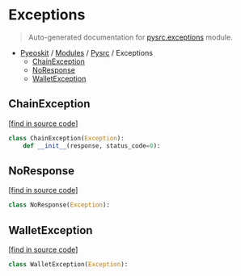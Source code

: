 # Exceptions

> Auto-generated documentation for [pysrc.exceptions](https://github.com/fullon-labs/pyflonkit/blob/master/pysrc/exceptions.py) module.

- [Pyeoskit](../README.md#pyflonkit-index) / [Modules](../MODULES.md#pyflonkit-modules) / [Pysrc](index.md#pysrc) / Exceptions
    - [ChainException](#chainexception)
    - [NoResponse](#noresponse)
    - [WalletException](#walletexception)

## ChainException

[[find in source code]](https://github.com/fullon-labs/pyflonkit/blob/master/pysrc/exceptions.py#L9)

```python
class ChainException(Exception):
    def __init__(response, status_code=0):
```

## NoResponse

[[find in source code]](https://github.com/fullon-labs/pyflonkit/blob/master/pysrc/exceptions.py#L3)

```python
class NoResponse(Exception):
```

## WalletException

[[find in source code]](https://github.com/fullon-labs/pyflonkit/blob/master/pysrc/exceptions.py#L6)

```python
class WalletException(Exception):
```

